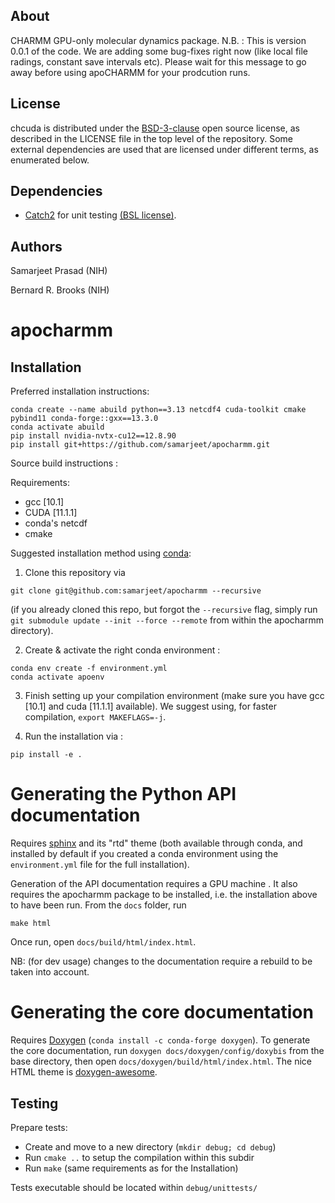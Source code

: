 ## About ##

CHARMM GPU-only molecular dynamics package.
N.B. : This is version 0.0.1 of the code. We are adding some bug-fixes right now (like local file radings, constant save intervals etc). Please wait for this message to go away before using apoCHARMM for your prodcution runs. 

## License ##

chcuda is distributed under the
[BSD-3-clause](https://opensource.org/licenses/BSD-3-Clause) open source
license, as described in the LICENSE file in the top level of the repository.
Some external dependencies are used that are licensed under different terms, as
enumerated below.

## Dependencies ##
* [Catch2](https://github.com/catchorg/Catch2) for unit testing
  [(BSL license)](https://opensource.org/licenses/BSL-1.0).

## Authors ##

Samarjeet Prasad (NIH)

Bernard R. Brooks (NIH)
# apocharmm


## Installation 


Preferred installation instructions:
```
conda create --name abuild python==3.13 netcdf4 cuda-toolkit cmake pybind11 conda-forge::gxx==13.3.0
conda activate abuild
pip install nvidia-nvtx-cu12==12.8.90
pip install git+https://github.com/samarjeet/apocharmm.git 
```

Source build instructions : 

Requirements:
* gcc [10.1]
* CUDA [11.1.1]
* conda's netcdf
* cmake 

<!-- gcc/CUDA pairs working : 10.1//11.1.1 -->

Suggested installation method using [conda](https://conda.io):

1. Clone this repository via 
```
git clone git@github.com:samarjeet/apocharmm --recursive
```
(if you already cloned this repo, but forgot the `--recursive` flag, simply run `git submodule update --init --force --remote` from within the apocharmm directory).

2. Create & activate the right conda environment : 
```
conda env create -f environment.yml
conda activate apoenv
```

3. Finish setting up your compilation environment (make sure you have gcc [10.1] and cuda [11.1.1] available). We suggest using, for faster compilation, `export MAKEFLAGS=-j`.

4. Run the installation via : 

```
pip install -e . 
```

# Generating the Python API documentation

Requires [sphinx](https://www.sphinx-doc.org/en/master/usage/quickstart.html) and its "rtd" theme (both available through conda, and installed by default if you created a conda environment using the `environment.yml` file for the full installation).

Generation of the API documentation requires a GPU machine <!-- because sphinx
is importing the module itself -->. It also requires the apocharmm package to
be installed, i.e. the installation above to have been run.
From the `docs` folder, run 
```
make html
```

Once run, open `docs/build/html/index.html`.

NB: (for dev usage) changes to the documentation require a rebuild to be taken into account.

# Generating the core documentation

Requires [Doxygen](https://doxygen.nl) (`conda install -c conda-forge doxygen`).
To generate the core documentation, run `doxygen docs/doxygen/config/doxybis` from the base directory, then open `docs/doxygen/build/html/index.html`.
The nice HTML theme is [doxygen-awesome](https://github.com/jothepro/doxygen-awesome-css).


## Testing

Prepare tests:

* Create and move to a new directory (`mkdir debug; cd debug`)
* Run `cmake ..` to setup the compilation within this subdir
* Run `make` (same requirements as for the Installation)

Tests executable should be located within `debug/unittests/`
